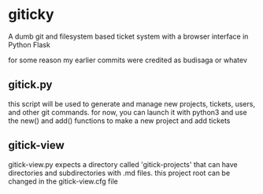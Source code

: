 # giticky
A dumb git and filesystem based ticket system with a browser interface in Python Flask

for some reason my earlier commits were credited as budisaga or whatev

## gitick.py
this script will be used to generate and manage new projects, tickets, users,
and other git commands.  for now, you can launch it with python3 and use the
new() and add() functions to make a new project and add tickets

## gitick-view
gitick-view.py expects a directory called 'gitick-projects' that can have 
directories and subdirectories with .md files.  this project root can be 
changed in the gitick-view.cfg file


